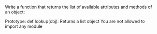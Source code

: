 Write a function that returns the list of available attributes and methods of an object:

Prototype: def lookup(obj):
Returns a list object
You are not allowed to import any module
